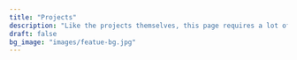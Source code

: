 ```yaml
---
title: "Projects"
description: "Like the projects themselves, this page requires a lot of additional work."
draft: false
bg_image: "images/featue-bg.jpg"
---
```

